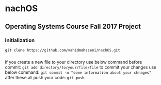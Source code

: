 # nachOS

## Operating Systems Course Fall 2017 Project

### initialization
``` git clone https://github.com/vahidmohsseni/nachOS.git ```

### 
if you create a new file to your directory use below command before commit:
``` git add directory/to/your/file/file ```
to commit your changes use below command:
``` git commit -m "some information about your chnages" ```
after these all push your code:
``` git push ```

